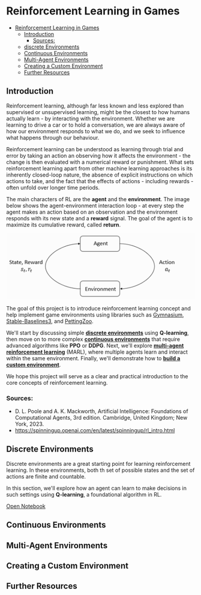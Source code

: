 # Reinforcement Learning in Games

<!-- TOC -->
* [Reinforcement Learning in Games](#reinforcement-learning-in-games)
  * [Introduction](#introduction)
    * [Sources:](#sources)
  * [discrete Environments](#discrete-environments)
  * [Continuous Environments](#continuous-environments)
  * [Multi-Agent Environments](#multi-agent-environments)
  * [Creating a Custom Environment](#creating-a-custom-environment)
  * [Further Resources](#further-resources)
<!-- TOC -->

## Introduction

Reinforcement learning, although far less known and less explored than
supervised or unsupervised learning, might be the closest to how humans
actually learn - by interacting with the environment. Whether we are
learning to drive a car or to hold a conversation, we are always aware of
how our environment responds to what we do, and we seek to influence what
happens through our behaviour.

Reinforcement learning can be understood as learning through trial and
error by taking an action an observing how it affects the environment - the
change is then evaluated with a numerical reward or punishment. What sets 
reinforcement learning apart from other machine learning approaches is its 
inherently closed-loop nature, the absence of explicit instructions on which 
actions to take, and the fact that the effects of actions - including 
rewards - often unfold over longer time periods.

The main characters of RL are the **agent** and the **environment**. The 
image below shows the agent-environment interaction loop - at every step the 
agent makes an action based on an observation and the environment responds 
with its new state and a **reward** signal. The goal of the agent is to 
maximize its cumulative reward, called **return**.

<p align="center">
  <img src="/images/RL_loop.png" alt="RL learning loop"/>
</p>

The goal of this project is to introduce reinforcement learning concept and 
help implement game environments using libraries such as 
[Gymnasium](https://gymnasium.farama.org/), 
[Stable-Baselines3](https://stable-baselines3.readthedocs.io/), 
and [PettingZoo](https://pettingzoo.farama.org/).

We'll start by discussing simple [**discrete environments**](#discrete-environments) using 
**Q-learning**, then move on to more complex [**continuous environments**](#continuous-environments) 
that require advanced algorithms like **PPO** or **DDPG**. Next, we'll 
explore [**multi-agent reinforcement learning**](#multi-agent-environments) (MARL), where multiple agents 
learn and interact within the same environment. Finally, we'll demonstrate 
how to [**build a custom environment**](#creating-a-custom-environment).

We hope this project will serve as a clear and practical introduction to the 
core concepts of reinforcement learning.

### Sources:

- D. L. Poole and A. K. Mackworth, Artificial Intelligence: Foundations
  of Computational Agents, 3rd edition. Cambridge, United Kingdom;
  New York, 2023.
- https://spinningup.openai.com/en/latest/spinningup/rl_intro.html

## Discrete Environments

Discrete environments are a great starting point for learning reinforcement 
learning. In these environments, both th set of possible states and the set 
of actions are finite and countable.

In this section, we'll explore how an agent can learn to make decisions in 
such settings using **Q-learning**, a foundational algorithm in RL.

[Open Notebook](01_discrete_environments.ipynb)

## Continuous Environments

## Multi-Agent Environments

## Creating a Custom Environment

## Further Resources